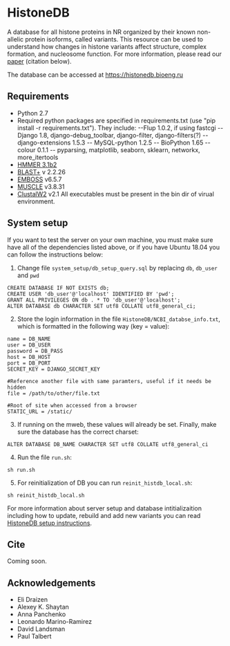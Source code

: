 # HistoneDB
A database for all histone proteins in NR organized by their known non-allelic protein isoforms, called variants. This resource can be used to understand how changes in histone variants affect structure, complex formation, and nucleosome function. For more information, please read our [paper](manuscript/paper.md) (citation below).

The database can be accessed at https://histonedb.bioeng.ru

## Requirements ##

- Python 2.7
- Required python packages are specified in requirements.txt (use "pip install -r requirements.txt"). They include:
--Flup 1.0.2, if using fastcgi
-- Django 1.8, django-debug_toolbar, django-filter, django-filters(?)
-- django-extensions 1.5.3
-- MySQL-python 1.2.5
-- BioPython 1.65
-- colour 0.1.1
-- pyparsing, matplotlib, seaborn, sklearn, networkx, more_itertools
- [HMMER 3.1b2](http://hmmer.janelia.org)
- [BLAST+](http://blast.ncbi.nlm.nih.gov/Blast.cgi?PAGE_TYPE=BlastDocs&DOC_TYPE=Download) v 2.2.26
- [EMBOSS](http://emboss.sourceforge.net) v6.5.7
- [MUSCLE](http://www.drive5.com/muscle/) v3.8.31
- [ClustalW2](http://www.clustal.org/clustal2/) v2.1
All executables must be present in the bin dir of virual environment.

## System setup ##

If you want to test the server on your own machine, you must make sure have all of the dependencies listed above, or if you have Ubuntu 18.04 you can follow the instructions below:

1) Change file ```system_setup/db_setup_query.sql``` by replacing ```db```, ```db_user``` and ```pwd```
```
CREATE DATABASE IF NOT EXISTS db;
CREATE USER 'db_user'@'localhost' IDENTIFIED BY 'pwd';
GRANT ALL PRIVILEGES ON db . * TO 'db_user'@'localhost';
ALTER DATABASE db CHARACTER SET utf8 COLLATE utf8_general_ci;
```

2) Store the login information in the file  ```HistoneDB/NCBI_databse_info.txt```, which is formatted in the following way (key = value):
```
name = DB_NAME
user = DB_USER
password = DB_PASS
host = DB_HOST
port = DB_PORT
SECRET_KEY = DJANGO_SECRET_KEY

#Reference another file with same paramters, useful if it needs be hidden
file = /path/to/other/file.txt

#Root of site when accessed from a browser
STATIC_URL = /static/ 
```

3) If running on the mweb, these values will already be set.
Finally, make sure the database has the correct charset:
```
ALTER DATABASE DB_NAME CHARACTER SET utf8 COLLATE utf8_general_ci
```

4) Run the file ```run.sh```:
```
sh run.sh
```

5) For reinitialization of DB you can run ```reinit_histdb_local.sh```:
```
sh reinit_histdb_local.sh
```

For more information about server setup and database intitializaition including how to update, rebuild and add new variants you can read [HistoneDB setup instructions](system_setup/SERVER_SETUP.md).

## Cite ##

Coming soon.

## Acknowledgements ##

* Eli Draizen
* Alexey K. Shaytan
* Anna Panchenko
* Leonardo Marino-Ramirez
* David Landsman
* Paul Talbert
